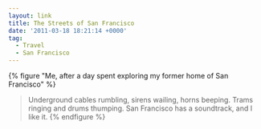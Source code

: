 ```yaml
---
layout: link
title: The Streets of San Francisco
date: '2011-03-18 18:21:14 +0000'
tag:
  - Travel
  - San Francisco
---
```

{% figure "Me, after a day spent exploring my former home of San Francisco" %}
> Underground cables rumbling, sirens wailing, horns beeping. Trams ringing and drums thumping. San Francisco has a soundtrack, and I like it.
{% endfigure %}